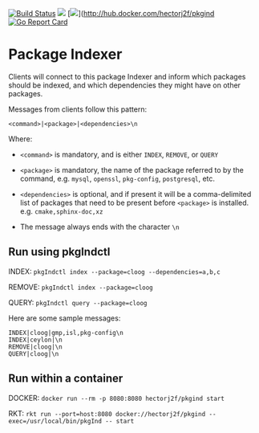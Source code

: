 [![Build Status](https://api.travis-ci.org/hectorj2f/pkgInd.svg)](https://travis-ci.org/hectorj2f/pkgInd)
[![](https://godoc.org/github.com/hectorj2f/pkgInd?status.svg)](http://godoc.org/github.com/hectorj2f/pkgInd)
[![](https://img.shields.io/docker/pulls/hectorj2f/pkgind.svg)](http://hub.docker.com/hectorj2f/pkgind
[![Go Report Card](https://goreportcard.com/badge/github.com/hectorj2f/pkgInd)](https://goreportcard.com/report/github.com/hectorj2f/pkgInd)

# Package Indexer

Clients will connect to this package Indexer and inform which packages should be indexed,
and which dependencies they might have on other packages.

Messages from clients follow this pattern:

`<command>|<package>|<dependencies>\n`

Where:

* `<command>` is mandatory, and is either `INDEX`, `REMOVE`, or `QUERY`

* `<package>` is mandatory, the name of the package referred to by the command, e.g. `mysql`, `openssl`, `pkg-config`, `postgresql`, etc.

* `<dependencies>` is optional, and if present it will be a comma-delimited list of packages that need to be present before `<package>` is installed. e.g. `cmake,sphinx-doc,xz`

* The message always ends with the character `\n`


## Run using pkgIndctl

INDEX: `pkgIndctl index --package=cloog --dependencies=a,b,c`

REMOVE: `pkgIndctl index --package=cloog`

QUERY: `pkgIndctl query --package=cloog`

Here are some sample messages:

```
INDEX|cloog|gmp,isl,pkg-config\n
INDEX|ceylon|\n
REMOVE|cloog|\n
QUERY|cloog|\n
```


## Run within a container

DOCKER: `docker run --rm -p 8080:8080 hectorj2f/pkgind start`

RKT: `rkt run --port=host:8080 docker://hectorj2f/pkgind --exec=/usr/local/bin/pkgInd -- start`
